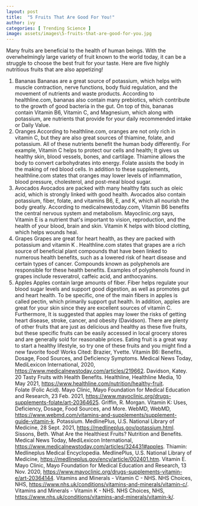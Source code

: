 ```yaml
---
layout: post
title:  "5 Fruits That Are Good For You!"
author: ivy
categories: [ Trending Science ]
image: assets/images\5-fruits-that-are-good-for-you.jpg
---
```


Many fruits are beneficial to the health of human beings. With the overwhelmingly large variety of fruit known to the world today, it can be a struggle to choose the best fruit for your taste. Here are five highly nutritious fruits that are also appetizing!
1. Bananas
	Bananas are a great source of potassium, which helps with muscle contraction, nerve functions, body fluid regulation, and the movement of nutrients and waste products. According to healthline.com, bananas also contain many prebiotics, which contribute to the growth of good bacteria in the gut. On top of this, bananas contain Vitamin B6, Vitamin C, and Magnesium, which along with potassium, are nutrients that provide for your daily recommended intake or Daily Value.
2. Oranges
	According to healthline.com, oranges are not only rich in vitamin C, but they are also great sources of thiamine, folate, and potassium. All of these nutrients benefit the human body differently. For example, Vitamin C helps to protect our cells and health; It gives us healthy skin, blood vessels, bones, and cartilage. Thiamine allows the body to convert carbohydrates into energy. Folate assists the body in the making of red blood cells. In addition to these supplements, healthline.com states that oranges may lower levels of inflammation, blood pressure, cholesterol, and post-meal blood sugar.
3. Avocados
	Avocados are packed with many healthy fats such as oleic acid, which is strongly linked with good health. Avocados also contain potassium, fiber, folate, and vitamins B6, E, and K, which all nourish the body greatly. According to medicalnewstoday.com, Vitamin B6 benefits the central nervous system and metabolism. Mayoclinic.org says, Vitamin E is a nutrient that's important to vision, reproduction, and the health of your blood, brain and skin. Vitamin K helps with blood clotting, which helps wounds heal.
4. Grapes
	Grapes are great for heart health, as they are packed with potassium and vitamin K . Healthline.com states that grapes are a rich source of beneficial plant compounds that have been linked to numerous health benefits, such as a lowered risk of heart disease and certain types of cancer. Compounds known as polyphenols are responsible for these health benefits. Examples of polyphenols found in grapes include resveratrol, caffeic acid, and anthocyanins. 
5. Apples
	Apples contain large amounts of fiber. Fiber helps regulate your blood sugar levels and support good digestion, as well as promotes gut and heart health. To be specific, one of the main fibers in apples is called pectin, which primarily support gut health. In addition, apples are great for your skin since they are excellent sources of vitamin C. Furthermore, It is suggested that apples may lower the risks of getting heart disease, stroke, cancer, and obesity (Davidson). 
There are plenty of other fruits that are just as delicious and healthy as these five fruits, but these specific fruits can be easily accessed in local grocery stores and are generally sold for reasonable prices. Eating fruit is a great way to start a healthy lifestyle, so try one of these fruits and you might find a new favorite food! 
Works Cited:
Brazier, Yvette. Vitamin B6: Benefits, Dosage, Food Sources, and Deficiency 
Symptoms. Medical News Today, MediLexicon International, 2020, 
https://www.medicalnewstoday.com/articles/219662. 
Davidson, Katey. 20 Tasty Fruits with Health Benefits. Healthline, Healthline Media, 10 
May 2021, https://www.healthline.com/nutrition/healthy-fruit.  
Folate (Folic Acid). Mayo Clinic, Mayo Foundation for Medical Education and 
Research, 23 Feb. 2021, https://www.mayoclinic.org/drugs-supplements-folate/art-20364625. 
Griffin, R. Morgan. Vitamin K: Uses, Deficiency, Dosage, Food Sources, and More. 
WebMD, WebMD, 
https://www.webmd.com/vitamins-and-supplements/supplement-guide-vitamin-k. 
Potassium. MedlinePlus, U.S. National Library of Medicine, 28 Sept. 2021, 
https://medlineplus.gov/potassium.html. 
Sissons, Beth. What Are the Healthiest Fruits? Nutrition and Benefits. Medical News 
Today, MediLexicon International, https://www.medicalnewstoday.com/articles/324431#apples. 
Thiamin: Medlineplus Medical Encyclopedia. MedlinePlus, U.S. National Library of 
Medicine, https://medlineplus.gov/ency/article/002401.htm. 
Vitamin E. Mayo Clinic, Mayo Foundation for Medical Education and Research, 13 
Nov. 2020, https://www.mayoclinic.org/drugs-supplements-vitamin-e/art-20364144. 
Vitamins and Minerals - Vitamin C - NHS. NHS Choices, NHS, 
https://www.nhs.uk/conditions/vitamins-and-minerals/vitamin-c/. 
Vitamins and Minerals - Vitamin K - NHS. NHS Choices, NHS, 
https://www.nhs.uk/conditions/vitamins-and-minerals/vitamin-k/. 



